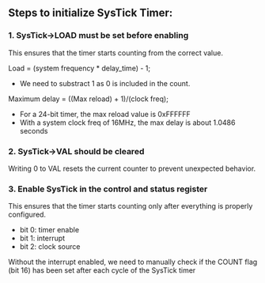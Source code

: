 

## Steps to initialize SysTick Timer:
### 1. SysTick->LOAD must be set before enabling

This ensures that the timer starts counting from the correct value.

Load = (system frequency * delay_time) - 1;

* We need to substract 1 as 0 is included in the count.

Maximum delay = ((Max reload) + 1)/(clock freq);
* For a 24-bit timer, the max reload value is 0xFFFFFF
* With a system clock freq of 16MHz, the max delay is about 1.0486 seconds

### 2. SysTick->VAL should be cleared

Writing 0 to VAL resets the current counter to prevent unexpected behavior.

 ### 3. Enable SysTick in the control and status register

This ensures that the timer starts counting only after everything is properly configured.
* bit 0: timer enable
* bit 1: interrupt
* bit 2: clock source

Without the interrupt enabled, we need to manually check if the COUNT flag (bit 16) has been set after each cycle of the SysTick timer
